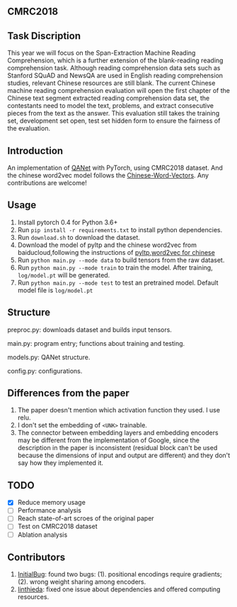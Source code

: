## CMRC2018
## Task Discription
This year we will focus on the Span-Extraction Machine Reading Comprehension, which is a further extension of the blank-reading reading comprehension task. Although reading comprehension data sets such as Stanford SQuAD and NewsQA are used in English reading comprehension studies, relevant Chinese resources are still blank. The current Chinese machine reading comprehension evaluation will open the first chapter of the Chinese text segment extracted reading comprehension data set, the contestants need to model the text, problems, and extract consecutive pieces from the text as the answer. This evaluation still takes the training set, development set open, test set hidden form to ensure the fairness of the evaluation.

## Introduction

An implementation of [QANet](https://arxiv.org/pdf/1804.09541.pdf) with PyTorch, using CMRC2018 dataset. 
And the chinese word2vec model follows the [Chinese-Word-Vectors](https://github.com/Embedding/Chinese-Word-Vectors).
Any contributions are welcome!

## Usage

1. Install pytorch 0.4 for Python 3.6+
2. Run `pip install -r requirements.txt` to install python dependencies.
3. Run `download.sh` to download the dataset.
4. Download the model of pyltp and the chinese word2vec from baiducloud,following the instructions of 
    [pyltp](https://github.com/HIT-SCIR/pyltp),[word2vec for chinese](https://github.com/Embedding/Chinese-Word-Vectors)
5. Run `python main.py --mode data` to build tensors from the raw dataset.
6. Run `python main.py --mode train` to train the model. After training, `log/model.pt` will be generated.
7. Run `python main.py --mode test` to test an pretrained model. Default model file is `log/model.pt`

## Structure
preproc.py: downloads dataset and builds input tensors.

main.py: program entry; functions about training and testing.

models.py: QANet structure.

config.py: configurations.

## Differences from the paper

1. The paper doesn't mention which activation function they used. I use relu.
2. I don't set the embedding of `<UNK>` trainable.
3. The connector between embedding layers and embedding encoders may be different from the implementation of Google, since the description in the paper is inconsistent (residual block can't be used because the dimensions of input and output are different) and they don't say how they implemented it.

## TODO

- [x] Reduce memory usage
- [ ] Performance analysis
- [ ] Reach state-of-art scroes of the original paper
- [ ] Test on CMRC2018 dataset
- [ ] Ablation analysis

## Contributors
1. [InitialBug](https://github.com/InitialBug): found two bugs: (1). positional encodings require gradients; (2). wrong weight sharing among encoders.
2. [linthieda](https://github.com/linthieda): fixed one issue about dependencies and offered computing resources.
